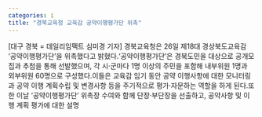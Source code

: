 ```yaml
---
categories: i
title: "경북교육청 교육감 공약이행평가단 위촉"
---
```

[대구 경북 = 데일리임팩트 심미경 기자] 경북교육청은 26일 제18대 경상북도교육감 ‘공약이행평가단’을 위촉했다고 밝혔다.‘공약이행평가단’은 경북도민을 대상으로 공개모집과 추첨을 통해 선발했으며, 각 시·군마다 1명 이상의 주민을 포함해 내부위원 1명과 외부위원 60명으로 구성했다.이들은 교육감 임기 동안 공약 이행사항에 대한 모니터링과 공약 이행 계획수립 및 변경사항 등을 주기적으로 평가·자문하는 역할을 하게 된다.또한 이날 ‘공약이행평가단’ 위촉장 수여와 함께 단장·부단장을 선출하고, 공약사항 및 이행 계획 평가에 대한 설명